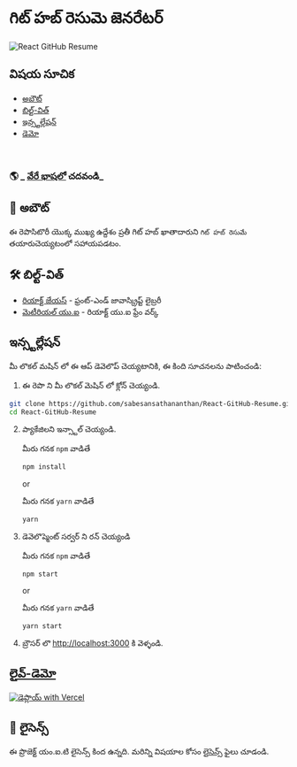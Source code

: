# గిట్ హబ్ రెసుమె జెనరేటర్

![React GitHub Resume](https://github.com/sabesansathananthan/React-GitHub-Resume/blob/master/src/assets/readme/screenshot.png)

## విషయ సూచిక

- [అబౌట్](#-అబౌట్)
- [బిల్ట్-విత్](#️-బిల్ట్-విత్)
- [ఇన్స్టల్లేషన్](#ఇన్స్టల్లేషన్)
- [డెమో](#లైవ్-డెమో)

<br>

### 🌎 _ [వేరే భాషలో](./Translations.md) చదవండి_

## 🤔 అబౌట్

ఈ రెపొసిటొరీ యొక్క ముఖ్య ఉద్దేశం ప్రతీ గిట్ హబ్ ఖాతాదారుని `గిట్ హబ్ రెసుమే` తయారుచెయ్యటంలో సహాయపడటం.

## 🛠️ బిల్ట్-విత్

- [రియాక్ట్ జేయస్](https://reactjs.org/) - ఫ్రంట్-ఎండ్ జావాస్క్రిప్ట్ లైబ్రరీ
- [మెటీరియల్ యు.ఐ](https://material-ui.com/) - రియాక్ట్ యు.ఐ ఫ్రేం వర్క్

## ఇన్స్టల్లేషన్

మీ లొకల్ మషిన్ లో ఈ ఆప్ డెవెలొప్ చెయ్యటానికి, ఈ కింది సూచనలను పాటించండి:

1. ఈ రెపొ ని మీ లొకల్ మెషిన్ లో క్లోన్ చెయ్యండి.

```bash
git clone https://github.com/sabesansathananthan/React-GitHub-Resume.git
cd React-GitHub-Resume
```

2. ప్యాకేజిలని ఇన్స్టాల్ చెయ్యండి.

   మీరు గనక `npm` వాడితే

   ```bash
   npm install
   ```

   or

   మీరు గనక `yarn` వాడితే

   ```bash
   yarn
   ```

3. డెవెలొప్మెంట్ సర్వర్ ని రన్ చెయ్యండి

   మీరు గనక `npm` వాడితే

   ```bash
   npm start
   ```

   or

   మీరు గనక `yarn` వాడితే

   ```bash
   yarn start
   ```

4. బ్రౌసర్ లొ <http://localhost:3000> కి వెళ్ళండి.

## [లైవ్-డెమో](https://react-github-resume.vercel.app/)

[![డెప్లొయ్ with Vercel](https://vercel.com/button)](https://vercel.com/new/git/external?repository-url=https://github.com/sabesansathananthan/React-GitHub-Resume)

## 📄 లైసెన్స్

ఈ ప్రొజెక్ట్ యం.ఐ.టి లైసెన్స్ కింద ఉన్నది. మరిన్ని విషయాల కోసం [లైసెన్స్](../LICENSE) ఫైలు చూడండి.

